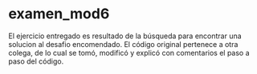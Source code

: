 ﻿# examen_mod6
 
El ejercicio entregado es resultado de la búsqueda para encontrar una solucion al desafio encomendado.
El código original pertenece a otra colega, de lo cual se tomó, modificó y explicó con comentarios el paso a paso del código.
